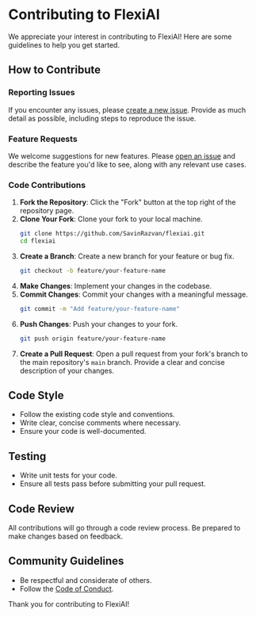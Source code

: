# Contributing to FlexiAI

We appreciate your interest in contributing to FlexiAI! Here are some guidelines to help you get started.

## How to Contribute

### Reporting Issues
If you encounter any issues, please [create a new issue](https://github.com/SavinRazvan/flexiai/issues). Provide as much detail as possible, including steps to reproduce the issue.

### Feature Requests
We welcome suggestions for new features. Please [open an issue](https://github.com/SavinRazvan/flexiai/issues) and describe the feature you'd like to see, along with any relevant use cases.

### Code Contributions
1. **Fork the Repository**: Click the "Fork" button at the top right of the repository page.
2. **Clone Your Fork**: Clone your fork to your local machine.
    ```bash
    git clone https://github.com/SavinRazvan/flexiai.git
    cd flexiai
    ```
3. **Create a Branch**: Create a new branch for your feature or bug fix.
    ```bash
    git checkout -b feature/your-feature-name
    ```
4. **Make Changes**: Implement your changes in the codebase.
5. **Commit Changes**: Commit your changes with a meaningful message.
    ```bash
    git commit -m "Add feature/your-feature-name"
    ```
6. **Push Changes**: Push your changes to your fork.
    ```bash
    git push origin feature/your-feature-name
    ```
7. **Create a Pull Request**: Open a pull request from your fork's branch to the main repository's `main` branch. Provide a clear and concise description of your changes.

## Code Style
- Follow the existing code style and conventions.
- Write clear, concise comments where necessary.
- Ensure your code is well-documented.

## Testing
- Write unit tests for your code.
- Ensure all tests pass before submitting your pull request.

## Code Review
All contributions will go through a code review process. Be prepared to make changes based on feedback.

## Community Guidelines
- Be respectful and considerate of others.
- Follow the [Code of Conduct](CODE_OF_CONDUCT.md).

Thank you for contributing to FlexiAI!
